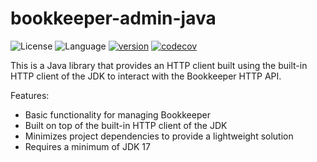 # bookkeeper-admin-java

![License](https://img.shields.io/badge/license-Apache2.0-green) ![Language](https://img.shields.io/badge/language-Java-blue.svg) [![version](https://img.shields.io/github/v/tag/protocol-laboratory/bookkeeper-admin-java?label=release&color=blue)](https://github.com/protocol-laboratory/bookkeeper-admin-java/releases) [![codecov](https://codecov.io/gh/protocol-laboratory/bookkeeper-admin-java/branch/main/graph/badge.svg)](https://codecov.io/gh/protocol-laboratory/bookkeeper-admin-java)

This is a Java library that provides an HTTP client built using the built-in HTTP client of the JDK to interact with the Bookkeeper HTTP API.

Features:
- Basic functionality for managing Bookkeeper
- Built on top of the built-in HTTP client of the JDK
- Minimizes project dependencies to provide a lightweight solution
- Requires a minimum of JDK 17
